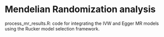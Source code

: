 # Mendelian Randomization analysis

process_mr_results.R: code for integrating the IVW and Egger MR models using the Rucker model selection framework.
